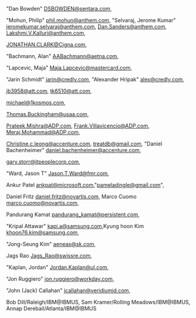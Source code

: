 
"Dan Bowden" <DSBOWDEN@sentara.com>,

"Mohun, Philip" <phil.mohun@anthem.com>, "Selvaraj, Jerome Kumar" <jeromekumar.selvaraj@anthem.com>, <Dan.Sanders@anthem.com>, <Lakshmi.V.Kalluri@anthem.com>,

JONATHAN.CLARK@Cigna.com,

"Bachmann, Alan" <AABachmann@aetna.com>,

"Lapcevic, Maja" <Maja.Lapcevic@mastercard.com>,

"Jarin Schmidt" <jarin@credly.com>, "Alexander Hripak" <alex@credly.com>,

jb3958@att.com, tk6510@att.com,

michael@1kosmos.com,

Thomas.Buckingham@usaa.com,

Prateek.Mishra@ADP.com, Frank.Villavicencio@ADP.com, Meraj.Mohammad@ADP.com,

Christine.c.leong@accenture.com, treatdb@gmail.com,  "Daniel Bachenheimer" <daniel.bachenheimer@accenture.com>,

gary.storr@itpeoplecorp.com,

"Ward, Jason T" <Jason.T.Ward@fmr.com>,

Ankur Patel <ankpat@microsoft.com>,"pameladingle@gmail.com",

Daniel Fritz <daniel.fritz@novartis.com>, Marco Cuomo <marco.cuomo@novartis.com>,

Pandurang Kamat <pandurang_kamat@persistent.com>,


"Kripal Attawar" <kapi.a@samsung.com>,Kyung hoon Kim <khoon76.kim@samsung.com>,


"Jong-Seung Kim" <aeneas@sk.com>,

Jags Rao <Jags_Rao@swissre.com>,

"Kaplan, Jordan" <Jordan.Kaplan@ul.com>,

"Jon Ruggiero" <jon.ruggiero@workday.com>,

"John (Jack) Callahan" <jcallahan@veridiumid.com>,

Bob Dill/Raleigh/IBM@IBMUS, Sam Kramer/Rolling Meadows/IBM@IBMUS, Annap Derebail/Atlanta/IBM@IBMUS



